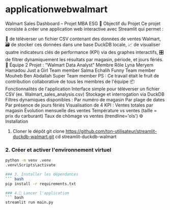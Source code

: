 # applicationwebwalmart
Walmart Sales Dashboard – Projet MBA ESG
🎯 Objectif du Projet
Ce projet consiste à créer une application web interactive avec Streamlit qui permet :

📁 de téléverser un fichier CSV contenant des données de ventes Walmart,
🗃️ de stocker ces données dans une base DuckDB locale,
📈 de visualiser quatre indicateurs clés de performance (KPI) via des graphes interactifs,
🎛️ de filtrer dynamiquement les résultats par magasin, période, et jours fériés.
👥 Équipe 2 Projet : "Walmart Data Analyst"
Membre	Rôle
Lyna Meryem Hamadou	Just a Girl Team member
Salma Echalih	Funny Team member
Mouheb Ben Abdallah	Super Team member
PS : Ce travail était le fruit de contribution collaborative de tous les membres de l'équipe
📦 Fonctionnalités de l'application
Interface simple pour téléverser un fichier CSV (ex. Walmart_sales_analysis.csv)
Stockage et interrogation via DuckDB
Filtres dynamiques disponibles :
Par numéro de magasin
Par plage de dates
Par présence de jours fériés
Visualisation de 4 KPI :
Ventes totales par magasin
Évolution mensuelle des ventes
Température vs ventes (taille = prix du carburant)
Taux de chômage vs ventes (trendline='ols')
⚙️ Installation
1. Cloner le dépôt
git clone https://github.com/ton-utilisateur/streamlit-duckdb-walmart.git
cd streamlit-duckdb-walmart


### 2. Créer et activer l'environnement virtuel
``` bash
python -m venv .venv
.venv\Scripts\activate

### 3. Installer les dépendances
``` bash
pip install -r requirements.txt

### 4.🚀 Lancer l'application
``` bash
streamlit run main.py
